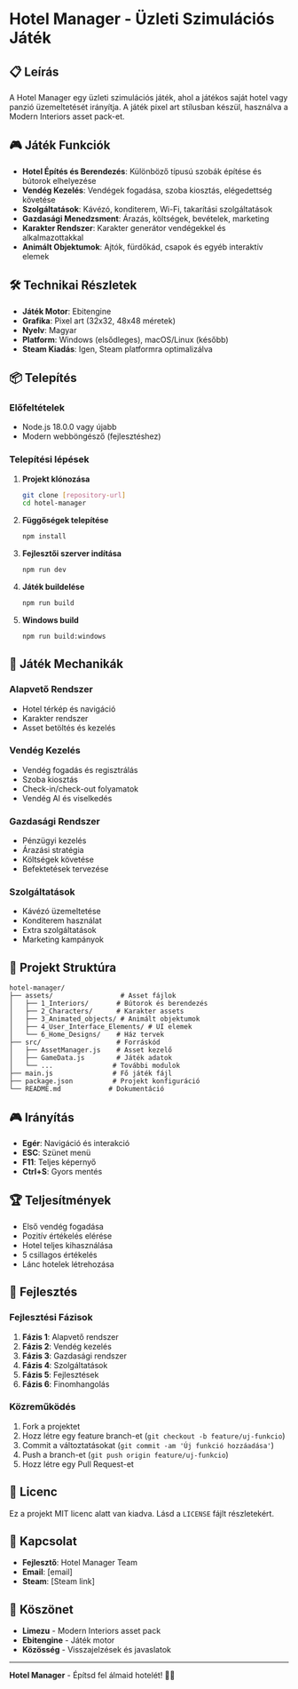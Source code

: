 # Hotel Manager - Üzleti Szimulációs Játék

## 📋 Leírás

A Hotel Manager egy üzleti szimulációs játék, ahol a játékos saját hotel vagy panzió üzemeltetését irányítja. A játék pixel art stílusban készül, használva a Modern Interiors asset pack-et.

## 🎮 Játék Funkciók

- **Hotel Építés és Berendezés**: Különböző típusú szobák építése és bútorok elhelyezése
- **Vendég Kezelés**: Vendégek fogadása, szoba kiosztás, elégedettség követése
- **Szolgáltatások**: Kávézó, konditerem, Wi-Fi, takarítási szolgáltatások
- **Gazdasági Menedzsment**: Árazás, költségek, bevételek, marketing
- **Karakter Rendszer**: Karakter generátor vendégekkel és alkalmazottakkal
- **Animált Objektumok**: Ajtók, fürdőkád, csapok és egyéb interaktív elemek

## 🛠️ Technikai Részletek

- **Játék Motor**: Ebitengine
- **Grafika**: Pixel art (32x32, 48x48 méretek)
- **Nyelv**: Magyar
- **Platform**: Windows (elsődleges), macOS/Linux (később)
- **Steam Kiadás**: Igen, Steam platformra optimalizálva

## 📦 Telepítés

### Előfeltételek

- Node.js 18.0.0 vagy újabb
- Modern webböngésző (fejlesztéshez)

### Telepítési lépések

1. **Projekt klónozása**
   ```bash
   git clone [repository-url]
   cd hotel-manager
   ```

2. **Függőségek telepítése**
   ```bash
   npm install
   ```

3. **Fejlesztői szerver indítása**
   ```bash
   npm run dev
   ```

4. **Játék buildelése**
   ```bash
   npm run build
   ```

5. **Windows build**
   ```bash
   npm run build:windows
   ```

## 🎯 Játék Mechanikák

### Alapvető Rendszer
- Hotel térkép és navigáció
- Karakter rendszer
- Asset betöltés és kezelés

### Vendég Kezelés
- Vendég fogadás és regisztrálás
- Szoba kiosztás
- Check-in/check-out folyamatok
- Vendég AI és viselkedés

### Gazdasági Rendszer
- Pénzügyi kezelés
- Árazási stratégia
- Költségek követése
- Befektetések tervezése

### Szolgáltatások
- Kávézó üzemeltetése
- Konditerem használat
- Extra szolgáltatások
- Marketing kampányok

## 📁 Projekt Struktúra

```
hotel-manager/
├── assets/                 # Asset fájlok
│   ├── 1_Interiors/       # Bútorok és berendezés
│   ├── 2_Characters/      # Karakter assets
│   ├── 3_Animated_objects/ # Animált objektumok
│   ├── 4_User_Interface_Elements/ # UI elemek
│   └── 6_Home_Designs/    # Ház tervek
├── src/                   # Forráskód
│   ├── AssetManager.js    # Asset kezelő
│   ├── GameData.js        # Játék adatok
│   └── ...               # További modulok
├── main.js               # Fő játék fájl
├── package.json          # Projekt konfiguráció
└── README.md            # Dokumentáció
```

## 🎮 Irányítás

- **Egér**: Navigáció és interakció
- **ESC**: Szünet menü
- **F11**: Teljes képernyő
- **Ctrl+S**: Gyors mentés

## 🏆 Teljesítmények

- Első vendég fogadása
- Pozitív értékelés elérése
- Hotel teljes kihasználása
- 5 csillagos értékelés
- Lánc hotelek létrehozása

## 🔧 Fejlesztés

### Fejlesztési Fázisok

1. **Fázis 1**: Alapvető rendszer
2. **Fázis 2**: Vendég kezelés
3. **Fázis 3**: Gazdasági rendszer
4. **Fázis 4**: Szolgáltatások
5. **Fázis 5**: Fejlesztések
6. **Fázis 6**: Finomhangolás

### Közreműködés

1. Fork a projektet
2. Hozz létre egy feature branch-et (`git checkout -b feature/uj-funkcio`)
3. Commit a változtatásokat (`git commit -am 'Új funkció hozzáadása'`)
4. Push a branch-et (`git push origin feature/uj-funkcio`)
5. Hozz létre egy Pull Request-et

## 📄 Licenc

Ez a projekt MIT licenc alatt van kiadva. Lásd a `LICENSE` fájlt részletekért.

## 🤝 Kapcsolat

- **Fejlesztő**: Hotel Manager Team
- **Email**: [email]
- **Steam**: [Steam link]

## 🙏 Köszönet

- **Limezu** - Modern Interiors asset pack
- **Ebitengine** - Játék motor
- **Közösség** - Visszajelzések és javaslatok

---

**Hotel Manager** - Építsd fel álmaid hotelét! 🏨✨ 